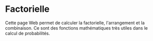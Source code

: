 # Factorielle
 Cette page Web permet de calculer la factorielle, l'arrangement et la combinaison.
 Ce sont des fonctions mathématiques très utiles dans le calcul de probabilités.
